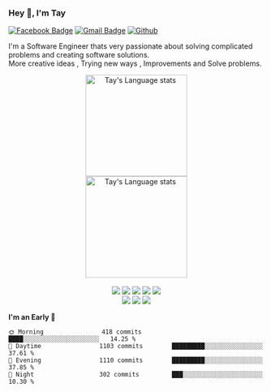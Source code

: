 ### Hey 👋, I'm Tay

<!-- Contacts -->
[![Facebook Badge](https://img.shields.io/badge/facebook-1877f2?style=flat-square&logo=facebook&logoColor=white&link=https://www.facebook.com/kgntae/)](https://www.facebook.com/kgntae/)
[![Gmail Badge](https://img.shields.io/badge/Gmail-d14836?style=flat-square&logo=Gmail&logoColor=white&link=mailto:geunt617@gmail.com)](mailto:geunt617@gmail.com)
[![Github](https://img.shields.io/github/followers/kimgeuntae?label=Follow&style=social)](https://github.com/kimgeuntae)

<!-- Self Introduction -->
I'm a Software Engineer thats very passionate about solving complicated problems and creating software solutions.<br />
More creative ideas , Trying new ways , Improvements and Solve problems.

<!-- Git Stats -->
<!-- Light Mode -->
<div align="center">
    <!-- Git Top Langs -->
    <a href="https://github.com/anuraghazra/github-readme-stats#gh-light-mode-only">
        <img height=200
            src="https://github-readme-stats.vercel.app/api/top-langs/?username=kimgeuntae&layout=compact&langs_count=10&hide_border=1&role=OWNER,COLLABORATOR#gh-light-mode-only"
            alt="Tay's Language stats" />
    </a>
    <!-- Git Stats -->
     <!-- 
    <a href="https://github.com/anuraghazra/github-readme-stats#gh-light-mode-only">
        <img height=200
            src="https://github-readme-stats.vercel.app/api?username=kimgeuntae&show_icons=true&count_private=true&line_height=28&hide_border=1&card_width=450&role=OWNER,COLLABORATOR&exclude_repo=github-readme-stats#gh-light-mode-only"
            alt="Tay's Github stats" />
    </a>
    -->
</div>

<!-- Dark Mode -->
<div align="center">
    <!-- Git Top Langs -->
    <a href="https://github.com/anuraghazra/github-readme-stats#gh-dark-mode-only">
        <img height=200
            src="https://github-readme-stats.vercel.app/api/top-langs/?username=kimgeuntae&layout=compact&langs_count=10&hide_border=1&role=OWNER,COLLABORATOR&theme=dark&bg_color=000000#gh-dark-mode-only"
            alt="Tay's Language stats" />
    </a>
    <!-- Git Stats -->
    <!--
    <a href="https://github.com/anuraghazra/github-readme-stats#gh-dark-mode-only">
        <img height=200
            src="https://github-readme-stats.vercel.app/api?username=kimgeuntae&show_icons=true&count_private=true&line_height=28&hide_border=1&card_width=450&role=OWNER,COLLABORATOR&exclude_repo=github-readme-stats&theme=dark&bg_color=000000#gh-dark-mode-only"
            alt="Tay's Github stats" />
    </a>
    -->
</div>

<br />

<!-- Tech skills -->
<div align="center">
    <img src="https://img.shields.io/badge/java-007396?style=for-the-badge&logo=java&logoColor=white" />
    <img src="https://img.shields.io/badge/python%20-%2314354C.svg?&style=for-the-badge&logo=python&logoColor=white" />
    <img src="https://img.shields.io/badge/C-A8B9CC.svg?&style=for-the-badge&logo=C&logoColor=white" />
    <img src="https://img.shields.io/badge/dart-3162C7?style=for-the-badge&logo=java&logoColor=white" />
    <img src="https://img.shields.io/badge/javascript-F7DF1E?style=for-the-badge&logo=javascript&logoColor=black" />
    <br />
    <img src="https://img.shields.io/badge/Android-3DDC84?style=for-the-badge&logo=Android&logoColor=white" />
    <img src="https://img.shields.io/badge/Flutter-02569B?style=for-the-badge&logo=flutter&logoColor=white" />
    <img src="https://img.shields.io/badge/Spring-6DB33F.svg?&style=for-the-badge&logo=Spring&logoColor=white" />

    
<!--     <img src="https://img.shields.io/badge/react-61DAFB?style=for-the-badge&logo=react&logoColor=black" /> -->
<!--     <img src="https://img.shields.io/badge/node.js-339933?style=for-the-badge&logo=Node.js&logoColor=white" /> -->
<!--     <img src="https://img.shields.io/badge/git-F05032?style=for-the-badge&logo=git&logoColor=white" /> --> 
   <!-- <img src="https://img.shields.io/badge/mysql-4479A1?style=for-the-badge&logo=mysql&logoColor=white" /> -->
   <!-- <img src="https://img.shields.io/badge/Oracle-F80000.svg?&style=for-the-badge&logo=Oracle&logoColor=white" /> -->
   <!-- <img src="https://img.shields.io/badge/html5-E34F26?style=for-the-badge&logo=html5&logoColor=white" /> -->
   <!-- <img src="https://img.shields.io/badge/css-1572B6?style=for-the-badge&logo=css3&logoColor=white" /> -->
   <!-- <img src="https://img.shields.io/badge/Yarn-2C8EBB.svg?&style=for-the-badge&logo=Yarn&logoColor=white" /> -->
   <!-- <img src="https://img.shields.io/badge/npm-CB3837.svg?&style=for-the-badge&logo=npm&logoColor=white" /> -->
   <!-- <img src="https://img.shields.io/badge/gradle-02303A?style=for-the-badge&logo=gradle&logoColor=white" /> -->
   <!-- <img src="https://img.shields.io/badge/amazonaws-232F3E?style=for-the-badge&logo=amazonaws&logoColor=white" />
   <!--    <img src="https://img.shields.io/badge/github-181717?style=for-the-badge&logo=github&logoColor=white" /> -->
</div>

<!--START_SECTION:waka-->
**I'm an Early 🐤** 

```text
🌞 Morning                418 commits         ████░░░░░░░░░░░░░░░░░░░░░   14.25 % 
🌆 Daytime                1103 commits        █████████░░░░░░░░░░░░░░░░   37.61 % 
🌃 Evening                1110 commits        █████████░░░░░░░░░░░░░░░░   37.85 % 
🌙 Night                  302 commits         ███░░░░░░░░░░░░░░░░░░░░░░   10.30 % 
```



<!--END_SECTION:waka-->
